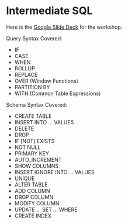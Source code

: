 # Intermediate SQL

Here is the [Google Slide Deck](https://docs.google.com/presentation/d/1sx7FL58BHbzPWb59Tq1S38QBL1KjNEjse3IyqK4nohY/edit?usp=sharing) for the workshop.

Query Syntax Covered:
- IF
- CASE
- WHEN
- ROLLUP
- REPLACE
- OVER (Window Functions)
- PARTITION BY
- WITH (Common Table Expressions)

Schema Syntax Covered:
- CREATE TABLE
- INSERT INTO ... VALUES
- DELETE
- DROP
- IF [NOT] EXISTS
- NOT NULL
- PRIMARY KEY
- AUTO_INCREMENT
- SHOW COLUMNS
- INSERT IGNORE INTO ... VALUES
- UNIQUE
- ALTER TABLE
- ADD COLUMN
- DROP COLUMN
- MODIFY COLUMN
- UPDATE ... SET ... WHERE
- CREATE INDEX
